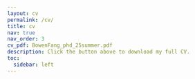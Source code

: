 ```yaml
---
layout: cv
permalink: /cv/
title: cv
nav: true
nav_order: 3
cv_pdf: BowenFang_phd_25summer.pdf
description: Click the button above to download my full CV.
toc:
  sidebar: left
---
```

